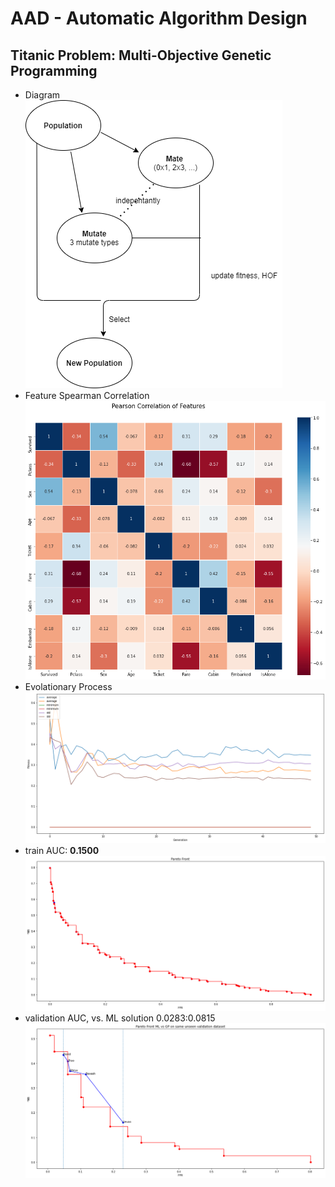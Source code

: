 # AAD - Automatic Algorithm Design

## Titanic Problem: Multi-Objective Genetic Programming
  - Diagram<br />
  ![Diagram](/results/Diag_GP_with_1500_gen.png)
  - Feature Spearman Correlation<br />
  ![Correlation](/results/GP_feature_corr.png)
  - Evolationary Process<br />
  ![evolution](/results/GP_evolution_50gen.png)
  - train AUC: **0.1500**<br />
  ![AUC](/results/GP_best_trainauc_50gen.png)
  - validation AUC, vs. ML solution 0.0283:0.0815 <br />
  ![AUC](/results/GP_best_validauc_50gen.png)
